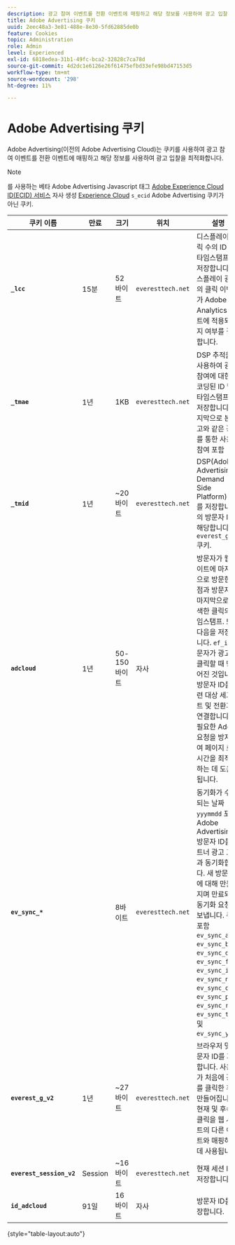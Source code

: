```yaml
---
description: 광고 참여 이벤트를 전환 이벤트에 매핑하고 해당 정보를 사용하여 광고 입찰을 최적화하는 Adobe Advertising 쿠키에 대해 알아봅니다.
title: Adobe Advertising 쿠키
uuid: 2eec48a3-3e81-488e-8e30-5fd62885de0b
feature: Cookies
topic: Administration
role: Admin
level: Experienced
exl-id: 6818edea-31b1-49fc-bca2-32828c7ca78d
source-git-commit: 4d2dc1e6126e26f61475efbd33efe98bd47153d5
workflow-type: tm+mt
source-wordcount: '298'
ht-degree: 11%

---
```


# Adobe Advertising 쿠키

Adobe Advertising(이전의 Adobe Advertising Cloud)는 쿠키를 사용하여 광고 참여 이벤트를 전환 이벤트에 매핑하고 해당 정보를 사용하여 광고 입찰을 최적화합니다.

>[!NOTE]
>
>를 사용하는 베타 Adobe Advertising Javascript 태그 [Adobe Experience Cloud ID(ECID) 서비스](https://experienceleague.adobe.com/docs/id-service/using/intro/overview.html?lang=ko-KR) 자사 생성 [Experience Cloud](experience-cloud.md) `s_ecid` Adobe Advertising 쿠키가 아닌 쿠키.

| 쿠키 이름 | 만료 | 크기 | 위치 | 설명 |
| --- | --- | --- | --- | --- |
| **`_lcc`** | 15분 | 52바이트 | `everesttech.net` | 디스플레이 클릭 수의 ID 및 타임스탬프를 저장합니다. 디스플레이 광고의 클릭 이벤트가 Adobe Analytics 히트에 적용되는지 여부를 결정합니다. |
| **`_tmae`** | 1년 | 1KB | `everesttech.net` | DSP 추적을 사용하여 광고 참여에 대한 인코딩된 ID 및 타임스탬프를 저장합니다. 마지막으로 본 광고와 같은 광고를 통한 사용자 참여 포함 |
| **`_tmid`** | 1년 | ~20바이트 | `everesttech.net` | DSP(Adobe Advertising Demand Side Platform) ID를 저장합니다. 의 방문자 ID에 해당합니다. `everest_g_v2` 쿠키. |
| **`adcloud`** | 1년 | 50-150바이트 | 자사 | 방문자가 웹 사이트에 마지막으로 방문한 시점과 방문자가 마지막으로 검색한 클릭의 타임스탬프. 또한 다음을 저장합니다. `ef_id` 방문자가 광고를 클릭할 때 만들어진 것입니다. 방문자 ID를 관련 대상 세그먼트 및 전환과 연결합니다. 불필요한 Adobe 요청을 방지하여 페이지 로드 시간을 최적화하는 데 도움이 됩니다. |
| **`ev_sync_*`** |  | 8바이트 | `everesttech.net` | 동기화가 수행되는 날짜 `yyymmdd` 포맷. Adobe Advertising 방문자 ID를 파트너 광고 교환과 동기화합니다. 새 방문자에 대해 만들어지며 만료되면 동기화 요청을 보냅니다. 쿠키 포함 `ev_sync_ax`, `ev_sync_bk`, `ev_sync_dd`, `ev_sync_fs`, `ev_sync_ix`, `ev_sync_nx`, `ev_sync_ox`, `ev_sync_pm`, `ev_sync_rc`, `ev_sync_tm`, 및 `ev_sync_yh`. |
| **`everest_g_v2`** | 1년 | ~27바이트 | `everesttech.net` | 브라우저 및 방문자 ID를 저장합니다. 사용자가 처음에 광고를 클릭한 후 만들어집니다. 현재 및 후속 클릭을 웹 사이트의 다른 이벤트와 매핑하는 데 사용됩니다. |
| **`everest_session_v2`** | Session | ~16바이트 | `everesttech.net` | 현재 세션 ID를 저장합니다. |
| **`id_adcloud`** | 91일 | 16바이트 | 자사 | 방문자 ID를 저장합니다. |

{style="table-layout:auto"}
